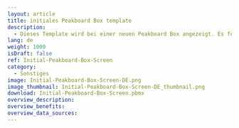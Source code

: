 ```yaml
---
layout: article
title: initiales Peakboard Box template
description: 
  - Dieses Template wird bei einer neuen Peakboard Box angezeigt. Es führt durch die ersten Schritte, um die Peakboard Box mit dem Peakboard-Designer zu verbinden. Dabei kann das WiFi für die Box mittels einer Maus oder eines Touchscreens eingerichtet werden.
lang: de
weight: 1000
isDraft: false
ref: Initial-Peakboard-Box-Screen
category:
  - Sonstiges
image: Initial-Peakboard-Box-Screen-DE.png
image_thumbnail: Initial-Peakboard-Box-Screen-DE_thumbnail.png
download: Initial-Peakboard-Box-Screen.pbmx
overview_description:
overview_benefits:
overview_data_sources:
---
```

